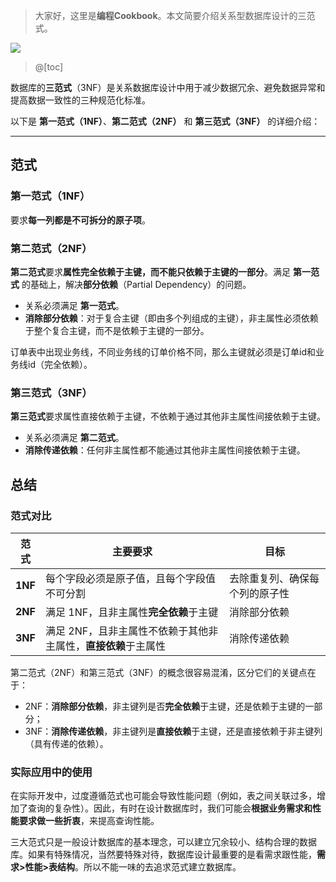 ﻿> 大家好，这里是**编程Cookbook**。本文简要介绍关系型数据库设计的三范式。
> 

![](https://i-blog.csdnimg.cn/direct/c24175d841f247eb99bd8ee8adc92e33.jpeg#pic_center)

> @[toc]
> 
数据库的**三范式**（3NF）是关系数据库设计中用于减少数据冗余、避免数据异常和提高数据一致性的三种规范化标准。

以下是 **第一范式（1NF）**、**第二范式（2NF）** 和 **第三范式（3NF）** 的详细介绍：

---
## 范式
### 第一范式（1NF）

要求**每一列都是不可拆分的原子项**。  
### 第二范式（2NF）

**第二范式**要求**属性完全依赖于主键，而不能只依赖于主键的一部分**。满足 **第一范式** 的基础上，解决**部分依赖**（Partial Dependency）的问题。


- 关系必须满足 **第一范式**。
- **消除部分依赖**：对于复合主键（即由多个列组成的主键），非主属性必须依赖于整个复合主键，而不是依赖于主键的一部分。


订单表中出现业务线，不同业务线的订单价格不同，那么主键就必须是订单id和业务线id（完全依赖）。

### 第三范式（3NF）

**第三范式**要求属性直接依赖于主键，不依赖于通过其他非主属性间接依赖于主键。

- 关系必须满足 **第二范式**。
- **消除传递依赖**：任何非主属性都不能通过其他非主属性间接依赖于主键。

## 总结
### 范式对比
| 范式     | 主要要求                          | 目标                             |
|----------|-----------------------------------|----------------------------------|
| **1NF**  | 每个字段必须是原子值，且每个字段值不可分割 | 去除重复列、确保每个列的原子性   |
| **2NF**  | 满足 1NF，且非主属性**完全依赖**于主键      | 消除部分依赖                    |
| **3NF**  | 满足 2NF，且非主属性不依赖于其他非主属性，**直接依赖**于主属性 | 消除传递依赖                    |


第二范式（2NF）和第三范式（3NF）的概念很容易混淆，区分它们的关键点在于：
- 2NF：**消除部分依赖**，非主键列是否**完全依赖**于主键，还是依赖于主键的一部分；
- 3NF：**消除传递依赖**，非主键列是**直接依赖**于主键，还是直接依赖于非主键列（具有传递的依赖）。
### 实际应用中的使用
在实际开发中，过度遵循范式也可能会导致性能问题（例如，表之间关联过多，增加了查询的复杂性）。因此，有时在设计数据库时，我们可能会**根据业务需求和性能要求做一些折衷**，来提高查询性能。

三大范式只是一般设计数据库的基本理念，可以建立冗余较小、结构合理的数据库。如果有特殊情况，当然要特殊对待，数据库设计最重要的是看需求跟性能，**需求>性能>表结构**。所以不能一味的去追求范式建立数据库。
